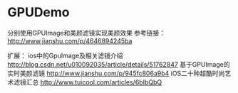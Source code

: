 # GPUDemo
 分别使用GPUImage和美颜滤镜实现美颜效果
 参考链接：http://www.jianshu.com/p/4646894245ba
 
 扩展：
 ios中的GpuImage及相关滤镜介绍 http://blog.csdn.net/u010092035/article/details/51762847
 基于GPUImage的实时美颜滤镜 http://www.jianshu.com/p/945fc806a9b4
 iOS二十种超酷时尚艺术滤镜汇总 http://www.tuicool.com/articles/6bIbQbQ
